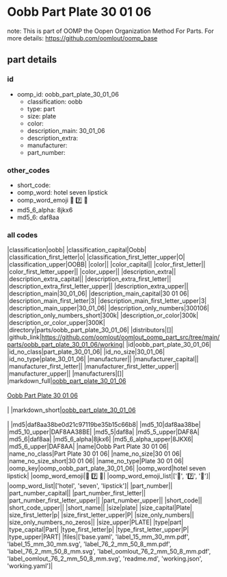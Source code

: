 # Oobb Part Plate 30 01 06  

note: This is part of OOMP the Oopen Organization Method For Parts. For more details: https://github.com/oomlout/oomp_base

##  part details





### id
* oomp_id: oobb_part_plate_30_01_06
  * classification: oobb
  * type: part
  * size: plate
  * color: 
  * description_main: 30_01_06
  * description_extra: 
  * manufacturer: 
  * part_number: 

### other_codes
* short_code: 
* oomp_word: hotel seven lipstick
* oomp_word_emoji :hotel: :seven: :lipstick:
* md5_6_alpha: 8jkx6
* md5_6: daf8aa

### all codes 
|classification|oobb|
|classification_capital|Oobb|
|classification_first_letter|o|
|classification_first_letter_upper|O|
|classification_upper|OOBB|
|color||
|color_capital||
|color_first_letter||
|color_first_letter_upper||
|color_upper||
|description_extra||
|description_extra_capital||
|description_extra_first_letter||
|description_extra_first_letter_upper||
|description_extra_upper||
|description_main|30_01_06|
|description_main_capital|30 01 06|
|description_main_first_letter|3|
|description_main_first_letter_upper|3|
|description_main_upper|30_01_06|
|description_only_numbers|300106|
|description_only_numbers_short|300k|
|description_or_color|300k|
|description_or_color_upper|300K|
|directory|parts/oobb_part_plate_30_01_06|
|distributors|[]|
|github_link|https://github.com/oomlout/oomlout_oomp_part_src/tree/main/parts/oobb_part_plate_30_01_06/working|
|id|oobb_part_plate_30_01_06|
|id_no_class|part_plate_30_01_06|
|id_no_size|30_01_06|
|id_no_type|plate_30_01_06|
|manufacturer||
|manufacturer_capital||
|manufacturer_first_letter||
|manufacturer_first_letter_upper||
|manufacturer_upper||
|manufacturers|[]|
|markdown_full|[oobb_part_plate_30_01_06](https://github.com/oomlout/oomlout_oomp_part_src/tree/main/parts/oobb_part_plate_30_01_06/working)<br>[](https://github.com/oomlout/oomlout_oomp_part_src/tree/main/parts/oobb_part_plate_30_01_06/working)<br>[Oobb Part Plate 30 01 06](https://github.com/oomlout/oomlout_oomp_part_src/tree/main/parts/oobb_part_plate_30_01_06/working)<br><br>|
|markdown_short|[oobb_part_plate_30_01_06](https://github.com/oomlout/oomlout_oomp_part_src/tree/main/parts/oobb_part_plate_30_01_06/working)<br><br>|
|md5|daf8aa38be0d21c97119be35b15c66b8|
|md5_10|daf8aa38be|
|md5_10_upper|DAF8AA38BE|
|md5_5|daf8a|
|md5_5_upper|DAF8A|
|md5_6|daf8aa|
|md5_6_alpha|8jkx6|
|md5_6_alpha_upper|8JKX6|
|md5_6_upper|DAF8AA|
|name|Oobb Part Plate 30 01 06|
|name_no_class|Part Plate 30 01 06|
|name_no_size|30 01 06|
|name_no_size_short|30 01 06|
|name_no_type|Plate 30 01 06|
|oomp_key|oomp_oobb_part_plate_30_01_06|
|oomp_word|hotel seven lipstick|
|oomp_word_emoji|:hotel: :seven: :lipstick:|
|oomp_word_emoji_list|[':hotel:', ':seven:', ':lipstick:']|
|oomp_word_list|['hotel', 'seven', 'lipstick']|
|part_number||
|part_number_capital||
|part_number_first_letter||
|part_number_first_letter_upper||
|part_number_upper||
|short_code||
|short_code_upper||
|short_name||
|size|plate|
|size_capital|Plate|
|size_first_letter|p|
|size_first_letter_upper|P|
|size_only_numbers||
|size_only_numbers_no_zeros||
|size_upper|PLATE|
|type|part|
|type_capital|Part|
|type_first_letter|p|
|type_first_letter_upper|P|
|type_upper|PART|
|files|['base.yaml', 'label_15_mm_30_mm.pdf', 'label_15_mm_30_mm.svg', 'label_76_2_mm_50_8_mm.pdf', 'label_76_2_mm_50_8_mm.svg', 'label_oomlout_76_2_mm_50_8_mm.pdf', 'label_oomlout_76_2_mm_50_8_mm.svg', 'readme.md', 'working.json', 'working.yaml']|
